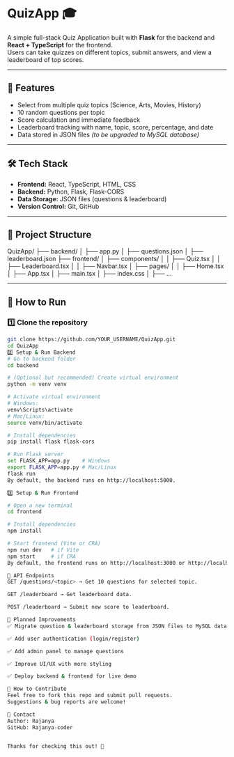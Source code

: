 # QuizApp 🎓

A simple full-stack Quiz Application built with **Flask** for the backend and **React + TypeScript** for the frontend.  
Users can take quizzes on different topics, submit answers, and view a leaderboard of top scores.

---

## 📌 **Features**

- Select from multiple quiz topics (Science, Arts, Movies, History)
- 10 random questions per topic
- Score calculation and immediate feedback
- Leaderboard tracking with name, topic, score, percentage, and date
- Data stored in JSON files *(to be upgraded to MySQL database)*

---

## 🛠️ **Tech Stack**

- **Frontend:** React, TypeScript, HTML, CSS
- **Backend:** Python, Flask, Flask-CORS
- **Data Storage:** JSON files (questions & leaderboard)
- **Version Control:** Git, GitHub

---

## 📂 **Project Structure**

QuizApp/
├── backend/
│ ├── app.py
│ ├── questions.json
│ ├── leaderboard.json
├── frontend/
│ ├── components/
│ │ ├── Quiz.tsx
│ │ ├── Leaderboard.tsx
│ │ ├── Navbar.tsx
│ ├── pages/
│ │ ├── Home.tsx
│ ├── App.tsx
│ ├── main.tsx
│ ├── index.css
│ ├── ...

---

## 🚀 **How to Run**

### 1️⃣ Clone the repository
```bash
git clone https://github.com/YOUR_USERNAME/QuizApp.git
cd QuizApp
2️⃣ Setup & Run Backend
# Go to backend folder
cd backend

# (Optional but recommended) Create virtual environment
python -m venv venv

# Activate virtual environment
# Windows:
venv\Scripts\activate
# Mac/Linux:
source venv/bin/activate

# Install dependencies
pip install flask flask-cors

# Run Flask server
set FLASK_APP=app.py    # Windows
export FLASK_APP=app.py # Mac/Linux
flask run
By default, the backend runs on http://localhost:5000.

3️⃣ Setup & Run Frontend

# Open a new terminal
cd frontend

# Install dependencies
npm install

# Start frontend (Vite or CRA)
npm run dev   # if Vite
npm start     # if CRA
By default, the frontend runs on http://localhost:3000 or http://localhost:5173.

🧩 API Endpoints
GET /questions/<topic> → Get 10 questions for selected topic.

GET /leaderboard → Get leaderboard data.

POST /leaderboard → Submit new score to leaderboard.

🔭 Planned Improvements
✅ Migrate question & leaderboard storage from JSON files to MySQL database

✅ Add user authentication (login/register)

✅ Add admin panel to manage questions

✅ Improve UI/UX with more styling

✅ Deploy backend & frontend for live demo

📝 How to Contribute
Feel free to fork this repo and submit pull requests.
Suggestions & bug reports are welcome!

📧 Contact
Author: Rajanya
GitHub: Rajanya-coder


Thanks for checking this out! 🎉
